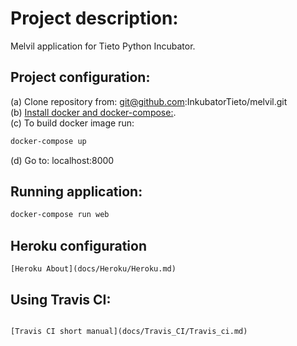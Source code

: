 # Project description:  

Melvil application for Tieto Python Incubator.  

## Project configuration:  

(a) Clone repository from: git@github.com:InkubatorTieto/melvil.git  
(b) [Install docker and docker-compose:](https://docs.docker.com/install/).  
(c) To build docker image run:  

```bash
docker-compose up
```

(d) Go to: localhost:8000  

## Running application:  

```bash
docker-compose run web
```

## Heroku configuration  

```
[Heroku About](docs/Heroku/Heroku.md)
```
## Using Travis CI:  

```

[Travis CI short manual](docs/Travis_CI/Travis_ci.md)
```